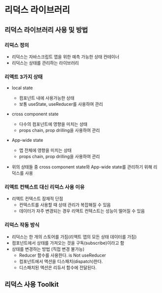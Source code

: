 # 리덕스 라이브러리

## 리덕스 라이브러리 사용 및 방법
### 리덕스 정의
- 리덕스는 자바스크립트 앱을 위한 예측 가능한 상태 컨테이너
- 리덕스는 상태를 관리하는 라이브러리

### 리액트 3가지 상태
- local state
  - 컴포넌트 내에 사용가능한 상태
  - 보통 useState, useReducer를 사용하여 관리
- cross component state
  - 다수의 컴포넌트에 영향을 미치는 상태
  - props chain, prop drilling을 사용하여 관리
- App-wide state
  - 앱 전체에 영향을 미치는 상태
  - props chain, prop drilling을 사용하여 관리

- 위의 상태들 중 cross component state와 App-wide state를 관리하기 위해 리덕스를 사용

### 리액트 컨텍스트 대신 리덕스 사용 이유
- 리액트 컨텍스트 잠재적 단점
  - 컨텍스트를 사용할 때 상태 관리가 복잡해질 수 있음
  - 데이터가 자주 변경되는 경우 리액트 컨텍스트는 성능이 떨어질 수 있음

### 리덕스 작동 방식
- 리덕스는 한 개의 스토어를 가짐(리액트 앱의 모든 상태 데이터를 가짐)
- 컴포넌트에서 상태를 가져오는 것을 구독(subscribe)이라고 함
- 상태를 변경하는 방법 (직접 변경 불가능)
  - Reducer 함수를 사용한다. is Not useReducer
  - 컴포넌트에서 액션을 디스패치(dispatch)한다.
  - 디스패치된 액션은 리듀서 함수에 전달된다.


## 리덕스 사용 Toolkit
